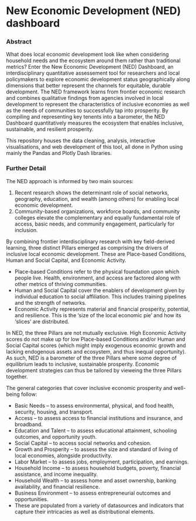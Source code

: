 # New Economic Development (NED) dashboard
### Abstract
What does local economic development look like when considering household needs and the ecosystem around them rather than traditional metrics? Enter the New Economic Development (NED) Dashboard, an interdisciplinary quantitative assessement tool for researchers and local policymakers to explore economic development status geographically along dimensions that better represent the channels for equitable, durable development. The NED framework learns from frontier economic research and combines qualitative findings from agencies involved in local development to represent the characteristics of inclusive economies as well as the needs of communities to successfully tap into prosperity. By compiling and representing key tenents into a barometer, the NED Dashboard quantitatively measures the ecosystem that enables inclusive, sustainable, and resilient prosperity.

This repository houses the data cleaning, analysis, interactive visualisations, and web development of this tool, all done in Python using mainly the Pandas and Plotly Dash libraries.


### Further Detail
The NED approach is informed by two main sources:

1. Recent research shows the determinant role of social networks, geography, education, and wealth (among others) for enabling local economic development.
2. Community-based organizations, workforce boards, and community colleges elevate the complementary and equally fundamental role of access, basic needs, and community engagement, particularly for inclusion.

By combining frontier interdisciplinary research with key field-derived learning, three distinct Pillars emerged as comprising the drivers of inclusive local economic development. These are Place-based Conditions, Human and Social Capital, and Economic Activity.

* Place-based Conditions refer to the physical foundation upon which people live. Health, environment, and access are factored along with other metrics of thriving communities.
* Human and Social Capital cover the enablers of development given by individual education to social affiliation. This includes training pipelines and the strength of networks.
* Economic Activity represents material and financial prosperity, potential, and resilience. This is the ‘size of the local economic pie’ and how its ‘slices’ are distributed.

In NED, the three Pillars are not mutually exclusive. High Economic Activity scores do not make up for low Place-based Conditions and/or Human and Social Capital scores (which might imply exogenous economic growth and lacking endogenous assets and ecosystem, and thus inequal opportunity). As such, NED is a barometer of the three Pillars where some degree of equilibrium leads to inclusive, sustainable prosperity. Economic development strategies can thus be tailored by vieweing the three Pillars together.

The general categories that cover inclusive economic prosperity and well-being follow:

* Basic Needs – to assess environmental, physical, and food health, security, housing, and transport.
* Access – to assess access to financial institutions and insurance, and broadband.
* Education and Talent – to assess educational attainment, schooling outcomes, and opportunity youth.
* Social Capital – to access social networks and cohesion.
* Growth and Prosperity – to assess the size and standard of living of local economies, alongside productivity.
* Labor Market – to assess jobs, employment, participation, and earnings.
* Household Income – to assess household budgets, poverty, financial assistance, and income inequality.
* Household Wealth – to assess home and asset ownership, banking availability, and financial resilience.
* Business Environment – to assess entrepreneurial outcomes and opportunities.
* These are populated from a variety of datasources and indicators that capture their intricacies as well as distributional elements.

